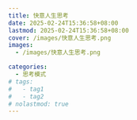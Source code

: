 ```yaml
---
title: 快意人生思考
date: 2025-02-24T15:36:58+08:00
lastmod: 2025-02-24T15:36:58+08:00
cover: /images/快意人生思考.png
images:
  - /images/快意人生思考.png

categories:
  - 思考模式
# tags:
#   - tag1
#   - tag2
# nolastmod: true
---
```



